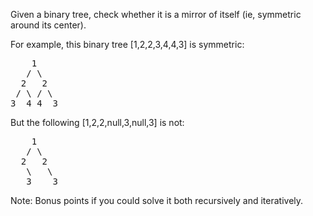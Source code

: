 Given a binary tree, check whether it is a mirror of itself (ie, symmetric around its center).

For example, this binary tree [1,2,2,3,4,4,3] is symmetric:
<pre>
    1
   / \
  2   2
 / \ / \
3  4 4  3
</pre>
But the following [1,2,2,null,3,null,3] is not:
<pre>
    1
   / \
  2   2
   \   \
   3    3
</pre>
Note:
Bonus points if you could solve it both recursively and iteratively.
